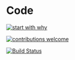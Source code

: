 # Code

[![start with why](https://img.shields.io/badge/start%20with-why%3F-brightgreen.svg?style=flat)](http://www.ted.com/talks/simon_sinek_how_great_leaders_inspire_action)

[![contributions welcome](https://img.shields.io/badge/contributions-welcome-brightgreen.svg?style=flat)](https://github.com/timm/lean/issues)


[![Build Status](https://travis-ci.org/timm/lean.svg?branch=master)](https://travis-ci.org/timm/lean)

